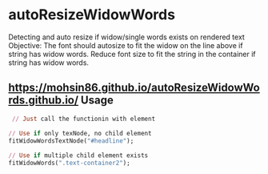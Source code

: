 # autoResizeWidowWords
Detecting and auto resize if widow/single words exists on rendered text
Objective: The font should autosize to fit the widow on the line above if string has widow words.
Reduce font size to fit the string in the container if string has widow words.

https://mohsin86.github.io/autoResizeWidowWords.github.io/
Usage
-----
```ruby
 // Just call the functionin with element

// Use if only texNode, no child element
fitWidowWordsTextNode("#headline");
        
// Use if multiple child element exists
fitWidowWords(".text-container2");



 
```
